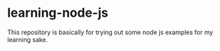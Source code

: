 # learning-node-js
This repository is basically for trying out some node js examples for my learning sake.

